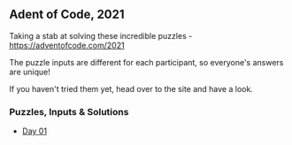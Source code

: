 ## Adent of Code, 2021

Taking a stab at solving these incredible puzzles - https://adventofcode.com/2021

The puzzle inputs are different for each participant, so everyone's answers are unique!

If you haven't tried them yet, head over to the site and have a look.

### Puzzles, Inputs & Solutions

- [Day 01](01/problem.md)